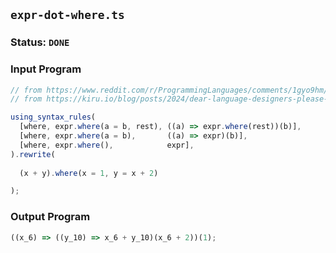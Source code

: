 ## `expr-dot-where.ts`

### Status: `DONE`

### Input Program

```typescript
// from https://www.reddit.com/r/ProgrammingLanguages/comments/1gyo9hm/dear_language_designers_please_copy_where_from/
// from https://kiru.io/blog/posts/2024/dear-language-designers-please-copy-where-from-haskell/

using_syntax_rules(
  [where, expr.where(a = b, rest), ((a) => expr.where(rest))(b)],
  [where, expr.where(a = b),       ((a) => expr)(b)],
  [where, expr.where(),            expr],
).rewrite(
  
  (x + y).where(x = 1, y = x + 2)

);
```

### Output Program

```typescript
((x_6) => ((y_10) => x_6 + y_10)(x_6 + 2))(1);
```

